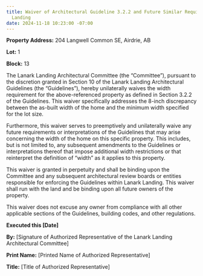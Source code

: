 ```yaml
---
title: Waiver of Architectural Guideline 3.2.2 and Future Similar Requirements - Lanark
  Landing
date: 2024-11-18 10:23:00 -07:00
---
```


**Property Address:** 204 Langwell Common SE, Airdrie, AB

**Lot:** 1

**Block:** 13

The Lanark Landing Architectural Committee (the “Committee”), pursuant to the discretion granted in Section 10 of the Lanark Landing Architectural Guidelines (the “Guidelines”), hereby unilaterally waives the width requirement for the above-referenced property as defined in Section 3.2.2 of the Guidelines.  This waiver specifically addresses the 8-inch discrepancy between the as-built width of the home and the minimum width specified for the lot size.

Furthermore, this waiver serves to preemptively and unilaterally waive any future requirements or interpretations of the Guidelines that may arise concerning the width of the home on this specific property. This includes, but is not limited to, any subsequent amendments to the Guidelines or interpretations thereof that impose additional width restrictions or that reinterpret the definition of “width” as it applies to this property.

This waiver is granted in perpetuity and shall be binding upon the Committee and any subsequent architectural review boards or entities responsible for enforcing the Guidelines within Lanark Landing. This waiver shall run with the land and be binding upon all future owners of the property.

This waiver does not excuse any owner from compliance with all other applicable sections of the Guidelines, building codes, and other regulations.

**Executed this [Date]**

**By:** [Signature of Authorized Representative of the Lanark Landing Architectural Committee]

**Print Name:** [Printed Name of Authorized Representative]

**Title:** [Title of Authorized Representative]
